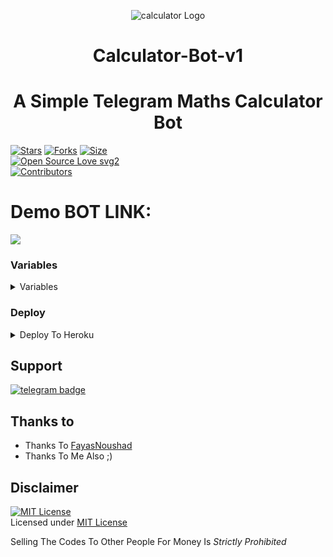 <p align="center">
  <img src="https://i.ibb.co/3mZ5SSY/photo-2021-07-08-14-24-52-removebg-preview.png" alt="calculator Logo">
</p>
<h1 align="center">
  <b>Calculator-Bot-v1</b>
</h1>

<h1 align="center">
  <b>A Simple Telegram Maths Calculator Bot
</b>
</h1>

[![Stars](https://img.shields.io/github/stars/Judson-web/Calculator-Bot-v1?style=flat-square&color=yellow)](https://github.com/Judson-web/Calculator-Bot-v1/stargazers)
[![Forks](https://img.shields.io/github/forks/Judson-web/Calculator-Bot-v1?style=flat-square&color=orange)](https://github.com/Judson-web/Calculator-Bot-v1/fork)
[![Size](https://img.shields.io/github/repo-size/Judson-web/Calculator-Bot-v1?style=flat-square&color=green)](https://github.com/Judson-web/Calculator-Bot-v1/)   
[![Open Source Love svg2](https://badges.frapsoft.com/os/v2/open-source.svg?v=103)](https://github.com/Judson-web/Calculator-Bot-v1)   
[![Contributors](https://img.shields.io/github/contributors/Judson-web/ID-Bot?style=flat-square&color=green)](https://github.com/Judson-web/Calculator-Bot-v1/graphs/contributors)

# Demo BOT LINK:
<a href="https://telegram.me/CalculatorExBot"><img src="https://img.shields.io/badge/Telegram-Bot-blue.svg?logo=telegram"></a>

### Variables
<details><summary>Variables</summary>
<p>
<pre>
                                                                                                            
### Required Variables
* `API_HASH`: Get this value from [telegram.org](https://my.telegram.org/apps)
* `API_ID`: Get this value from [telegram.org](https://my.telegram.org/apps)
* `BOT_TOKEN`: Create a bot using [@BotFather](https://telegram.dog/BotFather), and get the Telegram API token.

</pre>
</p>
</details>

### Deploy
<details><summary>Deploy To Heroku</summary>
<p>
<br>
<a href="https://heroku.com/deploy?template=https://github.com/Judson-web/Calculator-Bot-v1/tree/main">
  <img src="https://www.herokucdn.com/deploy/button.svg" alt="Deploy">
</a>
</p>
</details>

## Support
[![telegram badge](https://img.shields.io/badge/Telegram-Group-30302f?style=flat&logo=telegram)](https://t.me/STMbOTsUPPORTgROUP)

## Thanks to 

 - Thanks To [FayasNoushad](https://github.com/FayasNoushad) 
 - Thanks To Me Also ;)

## Disclaimer
[![MIT License](https://www.gnu.org/graphics/agplv3-155x51.png)](https://github.com/Judson-web/Calculator-Bot-v1/blob/main/LICENSE)    
Licensed under [MIT License](https://github.com/Judson-web/Calculator-Bot-v1/blob/master/LICENSE) 

Selling The Codes To Other People For Money Is *Strictly Prohibited*
